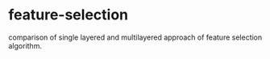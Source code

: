 # feature-selection
comparison of single layered and multilayered approach of feature selection algorithm. 
